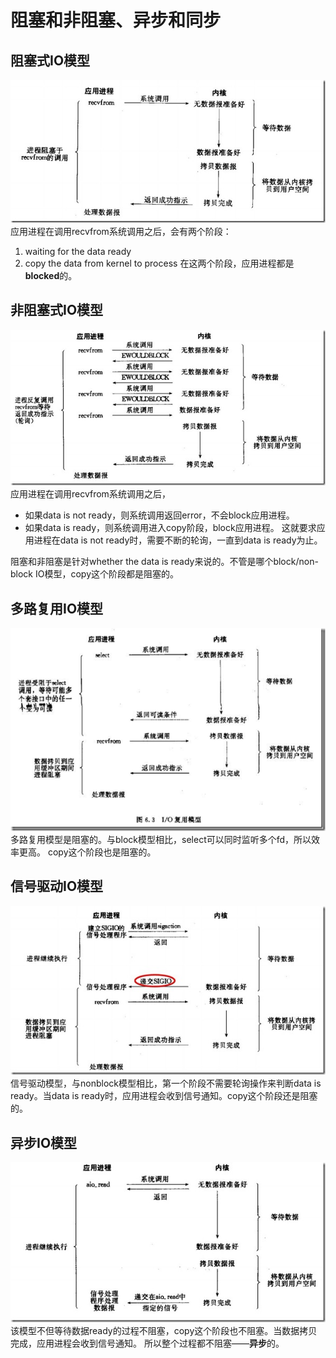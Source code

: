 # 阻塞和非阻塞、异步和同步
## 阻塞式IO模型
![](pics/io_block.jpg)
应用进程在调用recvfrom系统调用之后，会有两个阶段：
1. waiting for the data ready
2. copy the data from kernel to process
在这两个阶段，应用进程都是**blocked**的。
## 非阻塞式IO模型
![](pics/io_nonblock.jpg)
应用进程在调用recvfrom系统调用之后，
* 如果data is not ready，则系统调用返回error，不会block应用进程。
* 如果data is ready，则系统调用进入copy阶段，block应用进程。
这就要求应用进程在data is not ready时，需要不断的轮询，一直到data is ready为止。

阻塞和非阻塞是针对whether the data is ready来说的。不管是哪个block/non-block IO模型，copy这个阶段都是阻塞的。
## 多路复用IO模型
![](pics/io_multiplex.png)
多路复用模型是阻塞的。与block模型相比，select可以同时监听多个fd，所以效率更高。 copy这个阶段也是阻塞的。
## 信号驱动IO模型
![](pics/io_signal.jpg)
信号驱动模型，与nonblock模型相比，第一个阶段不需要轮询操作来判断data is ready。当data is ready时，应用进程会收到信号通知。copy这个阶段还是阻塞的。
## 异步IO模型
![](pics/io_async.jpg)
该模型不但等待数据ready的过程不阻塞，copy这个阶段也不阻塞。当数据拷贝完成，应用进程会收到信号通知。
所以整个过程都不阻塞——**异步**的。
